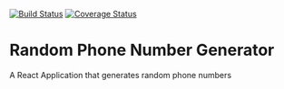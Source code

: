 [![Build Status](https://travis-ci.org/jherey/random_numbers.svg?branch=develop)](https://travis-ci.org/jherey/random_numbers)
[![Coverage Status](https://coveralls.io/repos/github/jherey/random_numbers/badge.svg?branch=develop)](https://coveralls.io/github/jherey/random_numbers?branch=develop)

# Random Phone Number Generator

A React Application that generates random phone numbers
